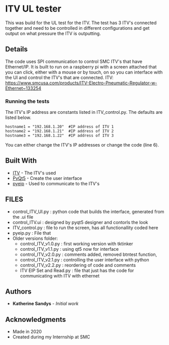 # ITV UL tester

This was build for the UL test for the ITV. The test has 3 ITV's connected together and need to be controlled in different configurations and get output on what pressure the ITV is outputting.

## Details

The code uses SPI communication to control SMC ITV's that have Ethernet/IP. It is built to run on a raspberry pi with a screen attached that you can click, either with a mouse or by touch, on so you can interface with the UI and control the ITV's that are connected.
 ITV: https://www.smcusa.com/products/ITV-Electro-Pneumatic-Regulator-w-Ethernet~133254

### Running the tests

The ITV's IP address are constants listed in ITV_control.py. The defaults are listed below.

```
hostname1 = "192.168.1.20"  #IP address of ITV 1
hostname2 = "192.168.1.21"  #IP address of ITV 2
hostname3 = "192.168.1.22"  #IP address of ITV 3
```

You can either change the ITV's IP addresses or change the code (line 6).

## Built With

* [ITV](https://www.smcusa.com/products/ITV-Electro-Pneumatic-Regulator-w-Ethernet~133254) - The ITV's used
* [PyQt5](https://pypi.org/project/PyQt5/) - Create the user interface
* [pyeip]() - Used to communicate to the ITV's

## FILES
* control_ITV_UI.py : python code that builds the interface, generated from the .ui file
* control_ITV.ui : designed by pyqt5 designer and contorls the look
* ITV_control.py : file to run the screen, has all functionallity coded here
* pyeip.py : File that
* Older versions folder:
  * control_ITV_v1.0.py : first working version with tktinker
  * control_ITV_v1.1.py : using qt5 now for interface
  * control_ITV_v2.0.py : comments added, removed btntest function,
  * control_ITV_v2.1.py : controlling the user interface with python
  * control_ITV_v2.2.py : reordering of code and comments
  * ITV EIP Set and Read.py : file that just has the code for communicating with ITV with ethernet

## Authors

* **Katherine Sandys** - *Initial work*


## Acknowledgments

* Made in 2020
* Created during my Internship at SMC
